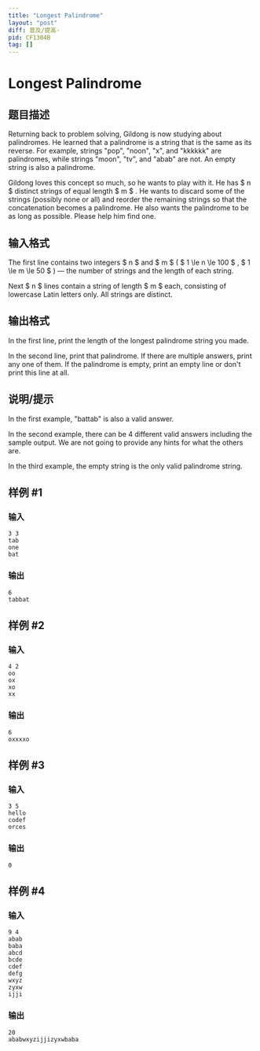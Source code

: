 ```yaml
---
title: "Longest Palindrome"
layout: "post"
diff: 普及/提高-
pid: CF1304B
tag: []
---
```


# Longest Palindrome

## 题目描述

Returning back to problem solving, Gildong is now studying about palindromes. He learned that a palindrome is a string that is the same as its reverse. For example, strings "pop", "noon", "x", and "kkkkkk" are palindromes, while strings "moon", "tv", and "abab" are not. An empty string is also a palindrome.

Gildong loves this concept so much, so he wants to play with it. He has $ n $ distinct strings of equal length $ m $ . He wants to discard some of the strings (possibly none or all) and reorder the remaining strings so that the concatenation becomes a palindrome. He also wants the palindrome to be as long as possible. Please help him find one.

## 输入格式

The first line contains two integers $ n $ and $ m $ ( $ 1 \le n \le 100 $ , $ 1 \le m \le 50 $ ) — the number of strings and the length of each string.

Next $ n $ lines contain a string of length $ m $ each, consisting of lowercase Latin letters only. All strings are distinct.

## 输出格式

In the first line, print the length of the longest palindrome string you made.

In the second line, print that palindrome. If there are multiple answers, print any one of them. If the palindrome is empty, print an empty line or don't print this line at all.

## 说明/提示

In the first example, "battab" is also a valid answer.

In the second example, there can be 4 different valid answers including the sample output. We are not going to provide any hints for what the others are.

In the third example, the empty string is the only valid palindrome string.

## 样例 #1

### 输入

```
3 3
tab
one
bat
```

### 输出

```
6
tabbat
```

## 样例 #2

### 输入

```
4 2
oo
ox
xo
xx
```

### 输出

```
6
oxxxxo
```

## 样例 #3

### 输入

```
3 5
hello
codef
orces
```

### 输出

```
0
```

## 样例 #4

### 输入

```
9 4
abab
baba
abcd
bcde
cdef
defg
wxyz
zyxw
ijji
```

### 输出

```
20
ababwxyzijjizyxwbaba
```

